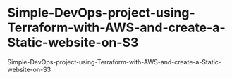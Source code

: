 # Simple-DevOps-project-using-Terraform-with-AWS-and-create-a-Static-website-on-S3
Simple-DevOps-project-using-Terraform-with-AWS-and-create-a-Static-website-on-S3
